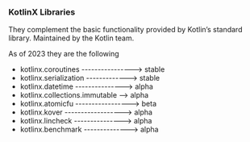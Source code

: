### KotlinX Libraries

They complement the basic functionality provided by Kotlin’s standard library.
Maintained by the Kotlin team.

As of 2023 they are the following

- kotlinx.coroutines ----------------> stable
- kotlinx.serialization -------------> stable
- kotlinx.datetime ---------------> alpha
- kotlinx.collections.immutable --> alpha
- kotlinx.atomicfu -----------------> beta
- kotlinx.kover ------------------> alpha
- kotlinx.lincheck ---------------> alpha
- kotlinx.benchmark --------------> alpha

